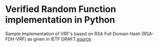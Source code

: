 Verified Random Function implementation in Python
==================================================


Sample Implementation of VRF's based on RSA Full Domain Hash (RSA-FDH-VRF) as given in IETF DRAFT.[source](https://tools.ietf.org/id/draft-goldbe-vrf-01.html)